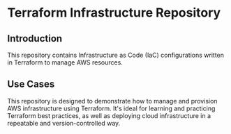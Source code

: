 # Terraform Infrastructure Repository

## Introduction

This repository contains Infrastructure as Code (IaC) configurations written in Terraform to manage AWS resources.

## Use Cases

This repository is designed to demonstrate how to manage and provision AWS infrastructure using Terraform. It's ideal for learning and practicing Terraform best practices, as well as deploying cloud infrastructure in a repeatable and version-controlled way.